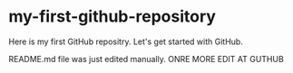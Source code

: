 # my-first-github-repository
Here is my first GitHub repositry. Let's get started with GitHub.

README.md file was just edited manually. ONRE MORE EDIT AT GUTHUB
